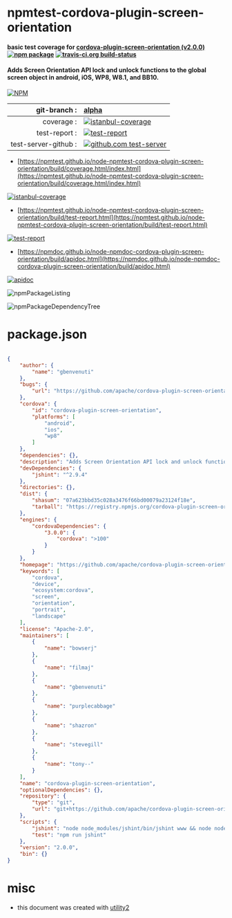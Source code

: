 # npmtest-cordova-plugin-screen-orientation

#### basic test coverage for  [cordova-plugin-screen-orientation (v2.0.0)](https://github.com/apache/cordova-plugin-screen-orientation#readme)  [![npm package](https://img.shields.io/npm/v/npmtest-cordova-plugin-screen-orientation.svg?style=flat-square)](https://www.npmjs.org/package/npmtest-cordova-plugin-screen-orientation) [![travis-ci.org build-status](https://api.travis-ci.org/npmtest/node-npmtest-cordova-plugin-screen-orientation.svg)](https://travis-ci.org/npmtest/node-npmtest-cordova-plugin-screen-orientation)

#### Adds Screen Orientation API lock and unlock functions to the global screen object in android, iOS, WP8, W8.1, and BB10.

[![NPM](https://nodei.co/npm/cordova-plugin-screen-orientation.png?downloads=true&downloadRank=true&stars=true)](https://www.npmjs.com/package/cordova-plugin-screen-orientation)

| git-branch : | [alpha](https://github.com/npmtest/node-npmtest-cordova-plugin-screen-orientation/tree/alpha)|
|--:|:--|
| coverage : | [![istanbul-coverage](https://npmtest.github.io/node-npmtest-cordova-plugin-screen-orientation/build/coverage.badge.svg)](https://npmtest.github.io/node-npmtest-cordova-plugin-screen-orientation/build/coverage.html/index.html)|
| test-report : | [![test-report](https://npmtest.github.io/node-npmtest-cordova-plugin-screen-orientation/build/test-report.badge.svg)](https://npmtest.github.io/node-npmtest-cordova-plugin-screen-orientation/build/test-report.html)|
| test-server-github : | [![github.com test-server](https://npmtest.github.io/node-npmtest-cordova-plugin-screen-orientation/GitHub-Mark-32px.png)](https://npmtest.github.io/node-npmtest-cordova-plugin-screen-orientation/build/app/index.html) | | build-artifacts : | [![build-artifacts](https://npmtest.github.io/node-npmtest-cordova-plugin-screen-orientation/glyphicons_144_folder_open.png)](https://github.com/npmtest/node-npmtest-cordova-plugin-screen-orientation/tree/gh-pages/build)|

- [https://npmtest.github.io/node-npmtest-cordova-plugin-screen-orientation/build/coverage.html/index.html](https://npmtest.github.io/node-npmtest-cordova-plugin-screen-orientation/build/coverage.html/index.html)

[![istanbul-coverage](https://npmtest.github.io/node-npmtest-cordova-plugin-screen-orientation/build/screenCapture.buildCi.browser.%252Ftmp%252Fbuild%252Fcoverage.lib.html.png)](https://npmtest.github.io/node-npmtest-cordova-plugin-screen-orientation/build/coverage.html/index.html)

- [https://npmtest.github.io/node-npmtest-cordova-plugin-screen-orientation/build/test-report.html](https://npmtest.github.io/node-npmtest-cordova-plugin-screen-orientation/build/test-report.html)

[![test-report](https://npmtest.github.io/node-npmtest-cordova-plugin-screen-orientation/build/screenCapture.buildCi.browser.%252Ftmp%252Fbuild%252Ftest-report.html.png)](https://npmtest.github.io/node-npmtest-cordova-plugin-screen-orientation/build/test-report.html)

- [https://npmdoc.github.io/node-npmdoc-cordova-plugin-screen-orientation/build/apidoc.html](https://npmdoc.github.io/node-npmdoc-cordova-plugin-screen-orientation/build/apidoc.html)

[![apidoc](https://npmdoc.github.io/node-npmdoc-cordova-plugin-screen-orientation/build/screenCapture.buildCi.browser.%252Ftmp%252Fbuild%252Fapidoc.html.png)](https://npmdoc.github.io/node-npmdoc-cordova-plugin-screen-orientation/build/apidoc.html)

![npmPackageListing](https://npmtest.github.io/node-npmtest-cordova-plugin-screen-orientation/build/screenCapture.npmPackageListing.svg)

![npmPackageDependencyTree](https://npmtest.github.io/node-npmtest-cordova-plugin-screen-orientation/build/screenCapture.npmPackageDependencyTree.svg)



# package.json

```json

{
    "author": {
        "name": "gbenvenuti"
    },
    "bugs": {
        "url": "https://github.com/apache/cordova-plugin-screen-orientation/issues"
    },
    "cordova": {
        "id": "cordova-plugin-screen-orientation",
        "platforms": [
            "android",
            "ios",
            "wp8"
        ]
    },
    "dependencies": {},
    "description": "Adds Screen Orientation API lock and unlock functions to the global screen object in android, iOS, WP8, W8.1, and BB10.",
    "devDependencies": {
        "jshint": "^2.9.4"
    },
    "directories": {},
    "dist": {
        "shasum": "07a623bbd35c028a3476f66bd00079a23124f18e",
        "tarball": "https://registry.npmjs.org/cordova-plugin-screen-orientation/-/cordova-plugin-screen-orientation-2.0.0.tgz"
    },
    "engines": {
        "cordovaDependencies": {
            "3.0.0": {
                "cordova": ">100"
            }
        }
    },
    "homepage": "https://github.com/apache/cordova-plugin-screen-orientation#readme",
    "keywords": [
        "cordova",
        "device",
        "ecosystem:cordova",
        "screen",
        "orientation",
        "portrait",
        "landscape"
    ],
    "license": "Apache-2.0",
    "maintainers": [
        {
            "name": "bowserj"
        },
        {
            "name": "filmaj"
        },
        {
            "name": "gbenvenuti"
        },
        {
            "name": "purplecabbage"
        },
        {
            "name": "shazron"
        },
        {
            "name": "stevegill"
        },
        {
            "name": "tony--"
        }
    ],
    "name": "cordova-plugin-screen-orientation",
    "optionalDependencies": {},
    "repository": {
        "type": "git",
        "url": "git+https://github.com/apache/cordova-plugin-screen-orientation.git"
    },
    "scripts": {
        "jshint": "node node_modules/jshint/bin/jshint www && node node_modules/jshint/bin/jshint src && node node_modules/jshint/bin/jshint demo/www",
        "test": "npm run jshint"
    },
    "version": "2.0.0",
    "bin": {}
}
```



# misc
- this document was created with [utility2](https://github.com/kaizhu256/node-utility2)
